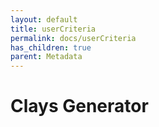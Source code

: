```yaml
---
layout: default
title: userCriteria
permalink: docs/userCriteria
has_children: true
parent: Metadata
---
```



# Clays Generator

